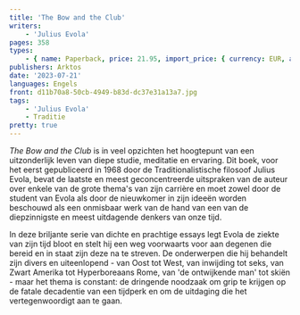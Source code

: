 ```yaml
---
title: 'The Bow and the Club'
writers:
    - 'Julius Evola'
pages: 358
types:
    - { name: Paperback, price: 21.95, import_price: { currency: EUR, amount: 17.0 }, isbn: 978-1-912079-09-4 }
publishers: Arktos
date: '2023-07-21'
languages: Engels
front: d11b70a8-50cb-4949-b83d-dc37e31a13a7.jpg
tags:
    - 'Julius Evola'
    - Traditie
pretty: true
---
```


*The Bow and the Club* is in veel opzichten het hoogtepunt van een uitzonderlijk leven van diepe studie, meditatie en ervaring. Dit boek, voor het eerst gepubliceerd in 1968 door de Traditionalistische filosoof Julius Evola, bevat de laatste en meest geconcentreerde uitspraken van de auteur over enkele van de grote thema's van zijn carrière en moet zowel door de student van Evola als door de nieuwkomer in zijn ideeën worden beschouwd als een onmisbaar werk van de hand van een van de diepzinnigste en meest uitdagende denkers van onze tijd.

In deze briljante serie van dichte en prachtige essays legt Evola de ziekte van zijn tijd bloot en stelt hij een weg voorwaarts voor aan degenen die bereid en in staat zijn deze na te streven. De onderwerpen die hij behandelt zijn divers en uiteenlopend - van Oost tot West, van inwijding tot seks, van Zwart Amerika tot Hyperboreaans Rome, van 'de ontwijkende man' tot skiën - maar het thema is constant: de dringende noodzaak om grip te krijgen op de fatale decadentie van een tijdperk en om de uitdaging die het vertegenwoordigt aan te gaan.
